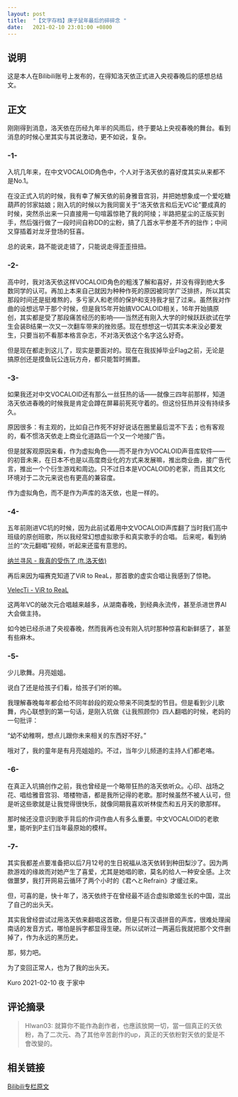 ```yaml
---
layout: post
title:  "【文字存档】庚子鼠年最后的碎碎念 "
date:   2021-02-10 23:01:00 +0800
---
```


## 说明

这是本人在Bilibili账号上发布的，在得知洛天依正式进入央视春晚后的感想总结文。

## 正文

刚刚得到消息，洛天依在历经九年半的风雨后，终于要站上央视春晚的舞台。看到消息的时候心里其实与其说激动，更不如说，复杂。

### -1-

入坑几年来，在中文VOCALOID角色中，个人对于洛天依的喜好度其实从来都不是No.1。

在没正式入坑的时候，我有幸了解天依的前身雅音宫羽，并把她想象成一个爱吃糖葫芦的邻家姑娘；刚入坑的时候以为我同窗关于“洛天依言和后无VC论”要成真的时候，突然杀出来一只直接用一句喧嚣惊艳了我的阿绫；半路把星尘的正版买到手，然后强行做了一段时间自称DD的尘粉，搞了几首水平参差不齐的拙作；中间又穿插着对龙牙登场的狂喜。

总的说来，路不能说走错了，只能说走得歪歪扭扭。

### -2-

高中时，我对洛天依这样VOCALOID角色的粗浅了解和喜好，并没有得到绝大多数同学的认可。再加上本来自己就因为种种作死的原因被同学广泛排挤，所以其实那段时间还是挺难熬的，多亏家人和老师的保护和支持我才挺了过来。虽然我对作曲的设想远早于那个时候，但是我15年开始搞VOCALOID相关，16年开始搞原创，其实都是受了那段痛苦经历的影响——当然还有刚入大学的时候跃跃欲试在学生会装B结果一次又一次翻车带来的挫败感。现在想想这一切其实本来没必要发生，只要当初不看那本格言杂志，不对洛天依这个名字这么好奇。

但是现在都走到这儿了，现实是要面对的。现在在我拔掉毕业Flag之前，无论是搞原创还是摸鱼玩公连玩方舟，都只能暂时搁置。

### -3-

如果我还对中文VOCALOID还有那么一丝狂热的话——就像三四年前那样，知道洛天依进春晚的时候我是肯定会蹲在屏幕前死死守着的。但这份狂热并没有持续多久。

原因很多：有主观的，比如自己作死不好好说话在圈里最后混不下去；也有客观的，看不惯洛天依走上商业化道路后一个又一个地接广告。

但是就客观原因来看，作为虚拟角色——而不是作为VOCALOID声音库软件——的初音未来，在日本不也是以高度商业化的方式来发展嘛，推出商业曲，接广告代言，推出一个个衍生游戏和周边。只不过日本是VOCALOID的老家，而且其文化环境对于二次元来说也有更高的兼容度。

作为虚拟角色，而不是作为声库的洛天依，也是一样的。

### -4-

五年前刚进VC坑的时候，因为此前试着用中文VOCALOID声库翻了当时我们高中班级的原创班歌，所以我经常幻想虚拟歌手和真实歌手的合唱。
后来呢，看到纳兰的“次元翻唱”视频，听起来还蛮有意思的。

[纳兰寻风 - 我真的受伤了 (ft.洛天依)](https://www.bilibili.com/video/BV1cx411N7Vi)

再后来因为喵赛克知道了ViR to ReaL，那首歌的虚实合唱让我感到了惊艳。

[VelecTi - ViR to ReaL](https://www.bilibili.com/video/BV1Ns411Z7GF)

这两年VC的破次元合唱越来越多，从湖南春晚，到经典永流传，甚至杀进世界AI大会做主持。

如今她已经杀进了央视春晚，然而我再也没有刚入坑时那种惊喜和新鲜感了，甚至有些麻木。

### -5-

少儿歌舞。月亮姐姐。

说白了还是给孩子们看，给孩子们听的嘛。

我理解春晚每年都会给不同年龄段的观众带来不同类型的节目。但是看到少儿歌舞，内心联想到的第一句话，是刚入坑做《让我照顾你》四人翻唱的时候，老妈的一句批评：

“幼不幼稚啊，想点儿跟你未来相关的东西好不好。”

哦对了，我的童年是有月亮姐姐的。不过，当年少儿频道的主持人们都老咯。

### -6-

在真正入坑搞创作之前，我也曾经是一个略带狂热的洛天依听众。心印、战场之花、唱给雅音宫羽、塔楼物语，都是我所记得的老歌。那时候虽然不被人认可，但是听这些歌就是让我觉得很快乐，就像同期我喜欢听林俊杰和五月天的歌那样。

那时候还没意识到歌手背后的作词作曲人有多么重要。中文VOCALOID的老歌里，能听到P主们当年最原始的模样。

### -7-

其实我都差点要准备把以后7月12号的生日祝福从洛天依转到种田梨沙了。因为两款游戏的缘故而对她产生了喜爱，尤其是她唱的歌，莫名的给人一种安全感。上次做噩梦，我打开网易云循环了两个小时的《君へとRefrain》才缓过来。

但，可喜的是，快十年了，洛天依终于在曾经最不适合虚拟歌姬生长的中国，混出了自己的出头天。

其实我曾经尝试过用洛天依来翻唱这首歌，但是只有汉语拼音的声库，很难处理闽南话的发音方式，哪怕是拆字都显得生硬。所以试听过一两遍后我就把那个文件删掉了，作为永远的黑历史。

那，努力吧。

为了变回正常人，也为了我的出头天。

Kuro 2021-02-10 夜 于家中

## 评论摘录

> Hlwan03: 就算你不能作為創作者，也應該放開一切，當一個真正的天依粉，為了二次元、為了其他辛苦創作的up，真正的天依粉對天依的愛是不會改變的。

## 相关链接

[Bilibili专栏原文](https://www.bilibili.com/read/cv6023626/)